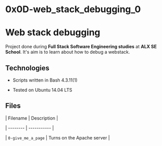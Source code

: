 # 0x0D-web_stack_debugging_0
# Web stack debugging

Project done during **Full Stack Software Engineering studies** at **ALX SE School**. It's aim is to learn about how to debug a webstack.



## Technologies

* Scripts written in Bash 4.3.11(1)

* Tested on Ubuntu 14.04 LTS



## Files



| Filename | Description |

| -------- | ----------- |

| `0-give_me_a_page` | Turns on the Apache server |
